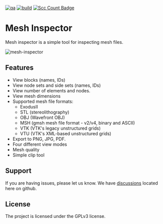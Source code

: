[![qa](https://github.com/andrsd/mesh-inspector/actions/workflows/qa.yml/badge.svg)](https://github.com/andrsd/mesh-inspector/actions/workflows/qa.yml)
[![build](https://github.com/andrsd/mesh-inspector/actions/workflows/build.yml/badge.svg)](https://github.com/andrsd/mesh-inspector/actions/workflows/build.yml)
[![Scc Count Badge](https://sloc.xyz/github/andrsd/mesh-inspector/)](https://github.com/andrsd/mesh-inspector/)

# Mesh Inspector

Mesh inspector is a simple tool for inspecting mesh files.

![mesh-inspector](https://user-images.githubusercontent.com/85632/184145308-e61752b8-c343-4e4e-ab95-841872c2dd92.jpg)

## Features

- View blocks (names, IDs)
- View node sets and side sets (names, IDs)
- View number of elements and nodes.
- View mesh dimensions
- Supported mesh file formats:
  - ExodusII
  - STL (stereolithography)
  - OBJ (Wavefront OBJ)
  - MSH (gmsh mesh file format - v2/v4, binary and ASCII)
  - VTK (VTK's legacy unstructured grids)
  - VTU (VTK's XML-based unstructured grids)
- Export to PNG, JPG, PDF.
- Four different view modes
- Mesh quality
- Simple clip tool

## Support

If you are having issues, please let us know.
We have [discussions](https://github.com/andrsd/mesh-inspector/discussions) located here on github.

## License

The project is licensed under the GPLv3 license.
